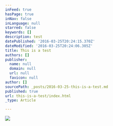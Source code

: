 ```yaml
---
inFeed: true
hasPage: true
inNav: false
inLanguage: null
starred: false
keywords: []
description: test
datePublished: '2016-03-25T20:24:15.370Z'
dateModified: '2016-03-25T20:24:06.305Z'
title: This is a test
authors: []
publisher:
  name: null
  domain: null
  url: null
  favicon: null
author: []
sourcePath: _posts/2016-03-25-this-is-a-test.md
published: true
url: this-is-a-test/index.html
_type: Article

---
```

![](https://the-grid-user-content.s3-us-west-2.amazonaws.com/d0867332-bc13-4cc0-b4e8-81fbb8e85473.jpg)